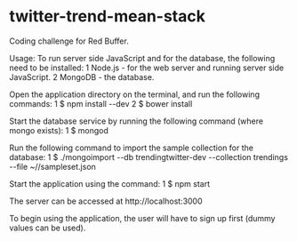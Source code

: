 # twitter-trend-mean-stack
Coding challenge for Red Buffer.

Usage:
To run server side JavaScript and for the database, the following need to be installed:
 1 Node.js - for the web server and running server side JavaScript.
 2 MongoDB - the database.
 
Open the application directory on the terminal, and run the following commands:
 1 $ npm install --dev
 2 $ bower install

Start the database service by running the following command (where mongo exists):
 1 $ mongod
 
Run the following command to import the sample collection for the database:
 1 $ ./mongoimport --db trendingtwitter-dev --collection trendings --file ~/<path to application directory>/sampleset.json
 
Start the application using the command:
 1 $ npm start
 
The server can be accessed at http://localhost:3000

To begin using the application, the user will have to sign up first (dummy values can be used).
